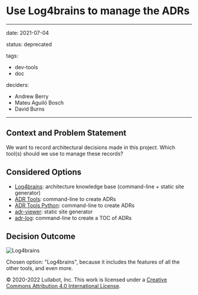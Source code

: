 # Use Log4brains to manage the ADRs

---

date: 2021-07-04

status: deprecated

tags:
  - dev-tools
  - doc

deciders:
  - Andrew Berry
  - Mateu Aguiló Bosch
  - David Burns

---

## Context and Problem Statement

We want to record architectural decisions made in this project.
Which tool(s) should we use to manage these records?

## Considered Options

- [Log4brains](https://github.com/thomvaill/log4brains): architecture knowledge base (command-line + static site generator)
- [ADR Tools](https://github.com/npryce/adr-tools): command-line to create ADRs
- [ADR Tools Python](https://bitbucket.org/tinkerer_/adr-tools-python/src/master/): command-line to create ADRs
- [adr-viewer](https://github.com/mrwilson/adr-viewer): static site generator
- [adr-log](https://adr.github.io/adr-log/): command-line to create a TOC of ADRs

## Decision Outcome

![Log4brains](../src/images/adrs/Log4brains-logo-full.png)

Chosen option: "Log4brains", because it includes the features of all the other tools, and even more.

© 2020-2022 Lullabot, Inc. This work is licensed under a [Creative Commons Attribution 4.0 International License](http://creativecommons.org/licenses/by/4.0/).
